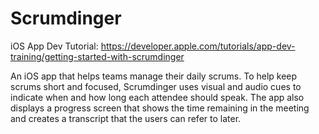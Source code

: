 # Scrumdinger

iOS App Dev Tutorial:
[https://developer.apple.com/tutorials/app-dev-training/getting-started-with-scrumdinger ](url)

An iOS app that helps teams manage their daily scrums. To help keep scrums short and focused, Scrumdinger uses visual and audio cues to indicate when and how long each attendee should speak. The app also displays a progress screen that shows the time remaining in the meeting and creates a transcript that the users can refer to later.

